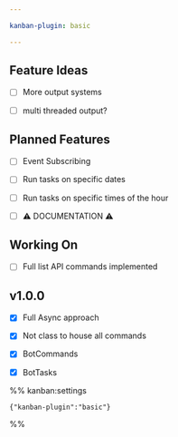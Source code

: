 ```yaml
---

kanban-plugin: basic

---
```


## Feature Ideas

- [ ] More output systems
- [ ] multi threaded output?


## Planned Features

- [ ] Event Subscribing
- [ ] Run tasks on specific dates
- [ ] Run tasks on specific times of the hour
- [ ] ⚠️ DOCUMENTATION ⚠️


## Working On

- [ ] Full list API commands implemented


## v1.0.0

- [x] Full Async approach
- [x] Not class to house all commands
- [x] BotCommands
- [x] BotTasks




%% kanban:settings
```
{"kanban-plugin":"basic"}
```
%%